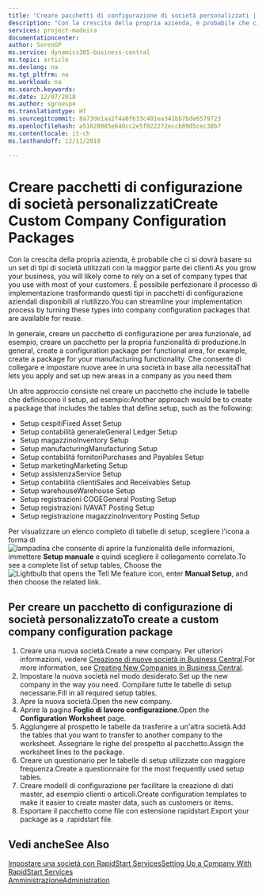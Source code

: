 ```yaml
---
title: "Creare pacchetti di configurazione di società personalizzati | Documenti Microsoft"
description: "Con la crescita della propria azienda, è probabile che ci si dovrà basare su un set di tipi di società utilizzati con la maggior parte dei clienti. È possibile perfezionare il processo di implementazione trasformando questi tipi in pacchetti di configurazione aziendali disponibili al riutilizzo."
services: project-madeira
documentationcenter: 
author: SorenGP
ms.service: dynamics365-business-central
ms.topic: article
ms.devlang: na
ms.tgt_pltfrm: na
ms.workload: na
ms.search.keywords: 
ms.date: 12/07/2018
ms.author: sgroespe
ms.translationtype: HT
ms.sourcegitcommit: 8a73de1aa2f4a0f633c401ea341bb7bde6579723
ms.openlocfilehash: a51628085e640cc2e5f022272eccb89d5cec38b7
ms.contentlocale: it-ch
ms.lasthandoff: 12/11/2018

---
```

# <a name="create-custom-company-configuration-packages"></a><span data-ttu-id="575e3-104">Creare pacchetti di configurazione di società personalizzati</span><span class="sxs-lookup"><span data-stu-id="575e3-104">Create Custom Company Configuration Packages</span></span>
<span data-ttu-id="575e3-105">Con la crescita della propria azienda, è probabile che ci si dovrà basare su un set di tipi di società utilizzati con la maggior parte dei clienti.</span><span class="sxs-lookup"><span data-stu-id="575e3-105">As you grow your business, you will likely come to rely on a set of company types that you use with most of your customers.</span></span> <span data-ttu-id="575e3-106">È possibile perfezionare il processo di implementazione trasformando questi tipi in pacchetti di configurazione aziendali disponibili al riutilizzo.</span><span class="sxs-lookup"><span data-stu-id="575e3-106">You can streamline your implementation process by turning these types into company configuration packages that are available for reuse.</span></span>  

<span data-ttu-id="575e3-107">In generale, creare un pacchetto di configurazione per area funzionale, ad esempio, creare un pacchetto per la propria funzionalità di produzione.</span><span class="sxs-lookup"><span data-stu-id="575e3-107">In general, create a configuration package per functional area, for example, create a package for your manufacturing functionality.</span></span> <span data-ttu-id="575e3-108">Che consente di collegare e impostare nuove aree in una società in base alla necessità</span><span class="sxs-lookup"><span data-stu-id="575e3-108">That lets you apply and set up new areas in a company as you need them</span></span>  

<span data-ttu-id="575e3-109">Un altro approccio consiste nel creare un pacchetto che include le tabelle che definiscono il setup, ad esempio:</span><span class="sxs-lookup"><span data-stu-id="575e3-109">Another approach would be to create a package that includes the tables that define setup, such as the following:</span></span>  

-   <span data-ttu-id="575e3-110">Setup cespiti</span><span class="sxs-lookup"><span data-stu-id="575e3-110">Fixed Asset Setup</span></span>  
-   <span data-ttu-id="575e3-111">Setup contabilità generale</span><span class="sxs-lookup"><span data-stu-id="575e3-111">General Ledger Setup</span></span>  
-   <span data-ttu-id="575e3-112">Setup magazzino</span><span class="sxs-lookup"><span data-stu-id="575e3-112">Inventory Setup</span></span>  
-   <span data-ttu-id="575e3-113">Setup manufacturing</span><span class="sxs-lookup"><span data-stu-id="575e3-113">Manufacturing Setup</span></span>  
-   <span data-ttu-id="575e3-114">Setup contabilità fornitori</span><span class="sxs-lookup"><span data-stu-id="575e3-114">Purchases and Payables Setup</span></span>  
-   <span data-ttu-id="575e3-115">Setup marketing</span><span class="sxs-lookup"><span data-stu-id="575e3-115">Marketing Setup</span></span>  
-   <span data-ttu-id="575e3-116">Setup assistenza</span><span class="sxs-lookup"><span data-stu-id="575e3-116">Service Setup</span></span>  
-   <span data-ttu-id="575e3-117">Setup contabilità clienti</span><span class="sxs-lookup"><span data-stu-id="575e3-117">Sales and Receivables Setup</span></span>  
-   <span data-ttu-id="575e3-118">Setup warehouse</span><span class="sxs-lookup"><span data-stu-id="575e3-118">Warehouse Setup</span></span>  
-   <span data-ttu-id="575e3-119">Setup registrazioni COGE</span><span class="sxs-lookup"><span data-stu-id="575e3-119">General Posting Setup</span></span>  
-   <span data-ttu-id="575e3-120">Setup registrazioni IVA</span><span class="sxs-lookup"><span data-stu-id="575e3-120">VAT Posting Setup</span></span>  
-   <span data-ttu-id="575e3-121">Setup registrazione magazzino</span><span class="sxs-lookup"><span data-stu-id="575e3-121">Inventory Posting Setup</span></span>  

<span data-ttu-id="575e3-122">Per visualizzare un elenco completo di tabelle di setup, scegliere l'icona a forma di ![lampadina che consente di aprire la funzionalità delle informazioni](media/ui-search/search_small.png "Informazioni sull'operazione che si desidera eseguire"), immettere **Setup manuale** e quindi scegliere il collegamento correlato.</span><span class="sxs-lookup"><span data-stu-id="575e3-122">To see a complete list of setup tables, Choose the ![Lightbulb that opens the Tell Me feature](media/ui-search/search_small.png "Tell me what you want to do") icon, enter **Manual Setup**, and then choose the related link.</span></span>  

## <a name="to-create-a-custom-company-configuration-package"></a><span data-ttu-id="575e3-123">Per creare un pacchetto di configurazione di società personalizzato</span><span class="sxs-lookup"><span data-stu-id="575e3-123">To create a custom company configuration package</span></span>  
1.  <span data-ttu-id="575e3-124">Creare una nuova società.</span><span class="sxs-lookup"><span data-stu-id="575e3-124">Create a new company.</span></span> <span data-ttu-id="575e3-125">Per ulteriori informazioni, vedere [Creazione di nuove società in Business Central](about-new-company.md).</span><span class="sxs-lookup"><span data-stu-id="575e3-125">For more information, see [Creating New Companies in Business Central](about-new-company.md).</span></span>  
3.  <span data-ttu-id="575e3-126">Impostare la nuova società nel modo desiderato.</span><span class="sxs-lookup"><span data-stu-id="575e3-126">Set up the new company in the way you need.</span></span> <span data-ttu-id="575e3-127">Compilare tutte le tabelle di setup necessarie.</span><span class="sxs-lookup"><span data-stu-id="575e3-127">Fill in all required setup tables.</span></span>  
4.  <span data-ttu-id="575e3-128">Apre la nuova società.</span><span class="sxs-lookup"><span data-stu-id="575e3-128">Open the new company.</span></span>
5. <span data-ttu-id="575e3-129">Aprire la pagina **Foglio di lavoro configurazione**.</span><span class="sxs-lookup"><span data-stu-id="575e3-129">Open the **Configuration Worksheet** page.</span></span>  
6.  <span data-ttu-id="575e3-130">Aggiungere al prospetto le tabelle da trasferire a un'altra società.</span><span class="sxs-lookup"><span data-stu-id="575e3-130">Add the tables that you want to transfer to another company to the worksheet.</span></span> <span data-ttu-id="575e3-131">Assegnare le righe del prospetto al pacchetto.</span><span class="sxs-lookup"><span data-stu-id="575e3-131">Assign the worksheet lines to the package.</span></span>  
7.  <span data-ttu-id="575e3-132">Creare un questionario per le tabelle di setup utilizzate con maggiore frequenza.</span><span class="sxs-lookup"><span data-stu-id="575e3-132">Create a questionnaire for the most frequently used setup tables.</span></span>  
8.  <span data-ttu-id="575e3-133">Creare modelli di configurazione per facilitare la creazione di dati master, ad esempio clienti o articoli.</span><span class="sxs-lookup"><span data-stu-id="575e3-133">Create configuration templates to make it easier to create master data, such as customers or items.</span></span>  
9.  <span data-ttu-id="575e3-134">Esportare il pacchetto come file con estensione rapidstart.</span><span class="sxs-lookup"><span data-stu-id="575e3-134">Export your package as a .rapidstart file.</span></span>  

## <a name="see-also"></a><span data-ttu-id="575e3-135">Vedi anche</span><span class="sxs-lookup"><span data-stu-id="575e3-135">See Also</span></span>  
[<span data-ttu-id="575e3-136">Impostare una società con RapidStart Services</span><span class="sxs-lookup"><span data-stu-id="575e3-136">Setting Up a Company With RapidStart Services</span></span>](admin-set-up-a-company-with-rapidstart.md)  
[<span data-ttu-id="575e3-137">Amministrazione</span><span class="sxs-lookup"><span data-stu-id="575e3-137">Administration</span></span>](admin-setup-and-administration.md)

